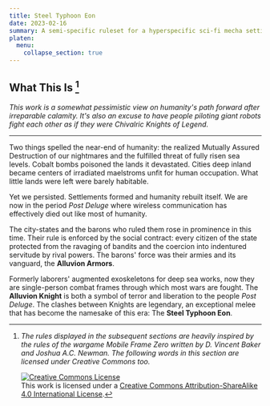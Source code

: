 ```yaml
---
title: Steel Typhoon Eon
date: 2023-02-16
summary: A semi-specific ruleset for a hyperspecific sci-fi mecha setting
platen:
  menu:
    collapse_section: true
---
```


## What This Is [^1]

_This work is a somewhat pessimistic view on humanity's path forward after irreparable calamity. It's also an excuse to have people piloting giant robots fight each other as if they were Chivalric Knights of Legend._

---

Two things spelled the near-end of humanity: the realized Mutually Assured Destruction of our nightmares and the fulfilled threat of fully risen sea levels. Cobalt bombs poisoned the lands it devastated. Cities deep inland became centers of irradiated maelstroms unfit for human occupation. What little lands were left were barely habitable.

Yet we persisted. Settlements formed and humanity rebuilt itself. We are now in the period _Post Deluge_ where wireless communication has effectively died out like most of humanity.

The city-states and the barons who ruled them rose in prominence in this time. Their rule is enforced by the social contract: every citizen of the state protected from the ravaging of bandits and the coercion into indentured servitude by rival powers. The barons' force was their armies and its vanguard, the **Alluvion Armors**.

Formerly laborers' augmented exoskeletons for deep sea works, now they are single-person combat frames through which most wars are fought. The **Alluvion Knight** is both a symbol of terror and liberation to the people _Post Deluge_. The clashes between Knights are legendary, an exceptional melee that has become the namesake of this era: The **Steel Typhoon Eon**.

[^1]:
    _The rules displayed in the subsequent sections are heavily inspired by the rules of the wargame Mobile Frame Zero written by D. Vincent Baker and Joshua A.C. Newman. The following words in this section are licensed under Creative Commons too._

    <a rel="license" href="http://creativecommons.org/licenses/by-sa/4.0/"><img alt="Creative Commons License" style="border-width:0" src="https://i.creativecommons.org/l/by-sa/4.0/80x15.png" /></a><br />This work is licensed under a <a rel="license" href="http://creativecommons.org/licenses/by-sa/4.0/">Creative Commons Attribution-ShareAlike 4.0 International License</a>.
